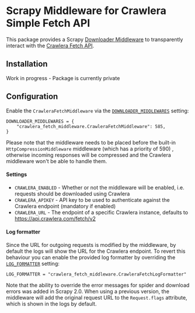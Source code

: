 # Scrapy Middleware for Crawlera Simple Fetch API

This package provides a Scrapy [Downloader Middleware](https://docs.scrapy.org/en/latest/topics/downloader-middleware.html)
to transparently interact with the [Crawlera Fetch API](https://scrapinghub.atlassian.net/wiki/spaces/CRAWLERA/pages/889979197/Simple+Fetch+API).


## Installation

Work in progress - Package is currently private


## Configuration

Enable the `CrawleraFetchMiddleware` via the [`DOWNLOADER_MIDDLEWARES`](https://docs.scrapy.org/en/latest/topics/settings.html#downloader-middlewares)
setting:

```
DOWNLOADER_MIDDLEWARES = {
    "crawlera_fetch_middleware.CrawleraFetchMiddleware": 585,
}
```

Please note that the middleware needs to be placed before the built-in `HttpCompressionMiddleware`
middleware (which has a priority of 590) , otherwise incoming responses will be compressed and the
Crawlera middleware won't be able to handle them.

#### Settings

* `CRAWLERA_ENABLED` - Whether or not the middleware will be enabled,
    i.e. requests should be downloaded using Crawlera
* `CRAWLERA_APIKEY` - API key to be used to authenticate against the Crawlera endpoint
    (mandatory if enabled)
* `CRAWLERA_URL` - The endpoint of a specific Crawlera instance,
    defaults to https://api.crawlera.com/fetch/v2


#### Log formatter

Since the URL for outgoing requests is modified by the middleware, by default the logs will show
the URL for the Crawlera endpoint. To revert this behaviour you can enable the provided
log formatter by overriding the [`LOG_FORMATTER`](https://docs.scrapy.org/en/latest/topics/settings.html#log-formatter)
setting:

```
LOG_FORMATTER = "crawlera_fetch_middleware.CrawleraFetchLogFormatter"
```

Note that the ability to override the error messages for spider and download errors was added
in Scrapy 2.0. When using a previous version, the middleware will add the original request URL
to the `Request.flags` attribute, which is shown in the logs by default.

